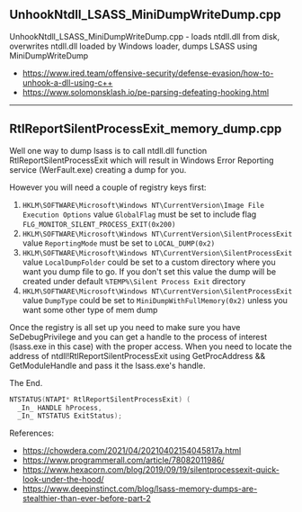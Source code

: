 ## UnhookNtdll_LSASS_MiniDumpWriteDump.cpp
UnhookNtdll_LSASS_MiniDumpWriteDump.cpp - loads ntdll.dll from disk, overwrites ntdll.dll loaded by Windows loader, dumps LSASS using MiniDumpWriteDump
  * https://www.ired.team/offensive-security/defense-evasion/how-to-unhook-a-dll-using-c++
  * https://www.solomonsklash.io/pe-parsing-defeating-hooking.html

***

## RtlReportSilentProcessExit_memory_dump.cpp
 
Well one way to dump lsass is to call ntdll.dll function RtlReportSilentProcessExit which will result in Windows Error Reporting service (WerFault.exe) creating a dump for you.

However you will need a couple of registry keys first:
1. `HKLM\SOFTWARE\Microsoft\Windows NT\CurrentVersion\Image File Execution Options` value `GlobalFlag` must be set to include flag `FLG_MONITOR_SILENT_PROCESS_EXIT(0x200)`
2. `HKLM\SOFTWARE\Microsoft\Windows NT\CurrentVersion\SilentProcessExit` value `ReportingMode` must be set to `LOCAL_DUMP(0x2)`
3. `HKLM\SOFTWARE\Microsoft\Windows NT\CurrentVersion\SilentProcessExit` value `LocalDumpFolder` could be set to a custom directory where you want you dump file to go.
If you don't set this value the dump will be created under default `%TEMP%\Silent Process Exit` directory
4. `HKLM\SOFTWARE\Microsoft\Windows NT\CurrentVersion\SilentProcessExit` value `DumpType` could be set to `MiniDumpWithFullMemory(0x2)` unless you want some other type of mem dump

Once the registry is all set up you need to make sure you have SeDebugPrivilege and you can get a handle to the process of interest (lsass.exe in this case) with the proper access.
When you need to locate the address of ntdll!RtlReportSilentProcessExit using GetProcAddress && GetModuleHandle and pass it the lsass.exe's handle.

The End. 

```c++
NTSTATUS(NTAPI* RtlReportSilentProcessExit) (
  _In_ HANDLE hProcess,
  _In_ NTSTATUS ExitStatus);
```

References:
* https://chowdera.com/2021/04/20210402154045817a.html
* https://www.programmerall.com/article/78082011986/
* https://www.hexacorn.com/blog/2019/09/19/silentprocessexit-quick-look-under-the-hood/
* https://www.deepinstinct.com/blog/lsass-memory-dumps-are-stealthier-than-ever-before-part-2
